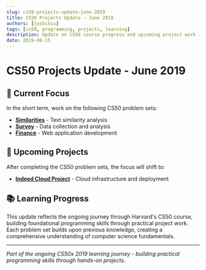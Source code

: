 ```yaml
---
slug: cs50-projects-update-june-2019
title: CS50 Projects Update - June 2019
authors: [joshchiu]
tags: [cs50, programming, projects, learning]
description: Update on CS50 course progress and upcoming project work including Similarities, Survey, Finance, and Indeed Cloud projects.
date: 2019-06-15
---
```


# CS50 Projects Update - June 2019

## 🎯 Current Focus

In the short term, work on the following CS50 problem sets:

- **[Similarities](https://docs.cs50.net/2019/x/psets/7/similarities/similarities.md)** - Text similarity analysis
- **[Survey](https://docs.cs50.net/2019/x/psets/7/survey/survey.md)** - Data collection and analysis
- **[Finance](https://docs.cs50.net/2019/x/psets/8/finance/finance.md)** - Web application development

## 🚀 Upcoming Projects

After completing the CS50 problem sets, the focus will shift to:

- **[Indeed Cloud Project](/docs/project_ideas/indeed_cloud/)** - Cloud infrastructure and deployment

## 📚 Learning Progress

This update reflects the ongoing journey through Harvard's CS50 course, building foundational programming skills through practical project work. Each problem set builds upon previous knowledge, creating a comprehensive understanding of computer science fundamentals.

<!-- truncate -->

---

_Part of the ongoing CS50x 2019 learning journey - building practical programming skills through hands-on projects._
